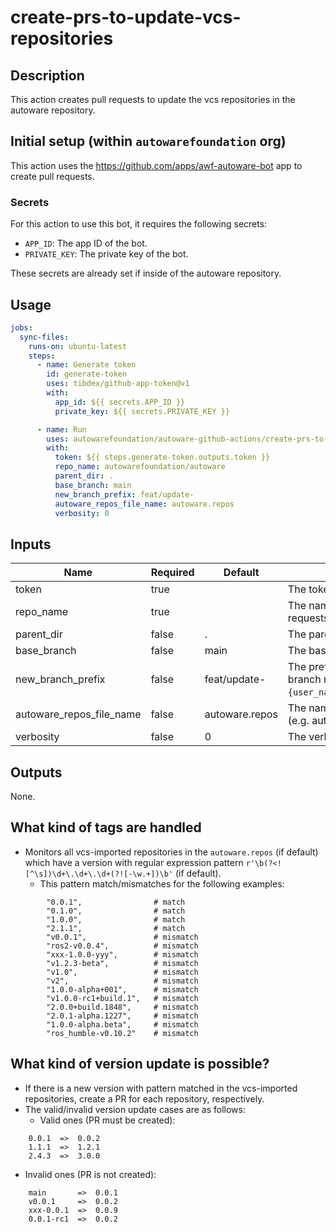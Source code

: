 # create-prs-to-update-vcs-repositories

## Description

This action creates pull requests to update the vcs repositories in the autoware repository.

## Initial setup (within `autowarefoundation` org)

This action uses the <https://github.com/apps/awf-autoware-bot> app to create pull requests.

### Secrets

For this action to use this bot, it requires the following secrets:

- `APP_ID`: The app ID of the bot.
- `PRIVATE_KEY`: The private key of the bot.

These secrets are already set if inside of the autoware repository.

## Usage

```yaml
jobs:
  sync-files:
    runs-on: ubuntu-latest
    steps:
      - name: Generate token
        id: generate-token
        uses: tibdex/github-app-token@v1
        with:
          app_id: ${{ secrets.APP_ID }}
          private_key: ${{ secrets.PRIVATE_KEY }}

      - name: Run
        uses: autowarefoundation/autoware-github-actions/create-prs-to-update-vcs-repositories@v1
        with:
          token: ${{ steps.generate-token.outputs.token }}
          repo_name: autowarefoundation/autoware
          parent_dir: .
          base_branch: main
          new_branch_prefix: feat/update-
          autoware_repos_file_name: autoware.repos
          verbosity: 0
```

## Inputs

| Name                     | Required | Default        | Description                                                                                                                   |
| ------------------------ | -------- | -------------- | ----------------------------------------------------------------------------------------------------------------------------- |
| token                    | true     |                | The token for pull requests.                                                                                                  |
| repo_name                | true     |                | The name of the repository to create pull requests.                                                                           |
| parent_dir               | false    | .              | The parent directory of the repository.                                                                                       |
| base_branch              | false    | main           | The base branch to create pull requests.                                                                                      |
| new_branch_prefix        | false    | feat/update-   | The prefix of the new branch name. The branch name will be `{new_branch_prefix}-{user_name}/{repository_name}/{new_version}`. |
| autoware_repos_file_name | false    | autoware.repos | The name of the vcs imported repository's file (e.g. autoware.repos).                                                         |
| verbosity                | false    | 0              | The verbosity level (0 - 2).                                                                                                  |

## Outputs

None.

## What kind of tags are handled

- Monitors all vcs-imported repositories in the `autoware.repos` (if default) which have a version with regular expression pattern `r'\b(?<![^\s])\d+\.\d+\.\d+(?![-\w.+])\b'` (if default).
  - This pattern match/mismatches for the following examples:
```plaintext
        "0.0.1",                # match
        "0.1.0",                # match
        "1.0.0",                # match
        "2.1.1",                # match
        "v0.0.1",               # mismatch
        "ros2-v0.0.4",          # mismatch
        "xxx-1.0.0-yyy",        # mismatch
        "v1.2.3-beta",          # mismatch
        "v1.0",                 # mismatch
        "v2",                   # mismatch
        "1.0.0-alpha+001",      # mismatch
        "v1.0.0-rc1+build.1",   # mismatch
        "2.0.0+build.1848",     # mismatch
        "2.0.1-alpha.1227",     # mismatch
        "1.0.0-alpha.beta",     # mismatch
        "ros_humble-v0.10.2"    # mismatch
```

## What kind of version update is possible?

- If there is a new version with pattern matched in the vcs-imported repositories, create a PR for each repository, respectively.
- The valid/invalid version update cases are as follows:
  - Valid ones (PR must be created):
```plaintext
    0.0.1  =>  0.0.2
    1.1.1  =>  1.2.1
    2.4.3  =>  3.0.0
```

  - Invalid ones (PR is not created):
```plaintext
    main       =>  0.0.1
    v0.0.1     =>  0.0.2
    xxx-0.0.1  =>  0.0.9
    0.0.1-rc1  =>  0.0.2
```
